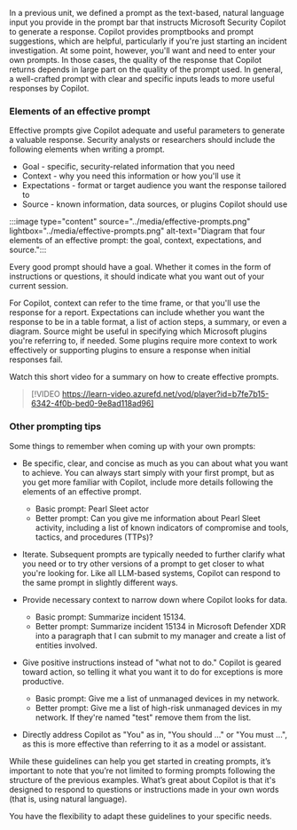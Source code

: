 
In a previous unit, we defined a prompt as the text-based, natural language input you provide in the prompt bar that instructs Microsoft Security Copilot to generate a response. Copilot provides promptbooks and prompt suggestions, which are helpful, particularly if you're just starting an incident investigation. At some point, however, you'll want and need to enter your own prompts. In those cases, the quality of the response that Copilot returns depends in large part on the quality of the prompt used. In general, a well-crafted prompt with clear and specific inputs leads to more useful responses by Copilot.

### Elements of an effective prompt

Effective prompts give Copilot adequate and useful parameters to generate a valuable response. Security analysts or researchers should include the following elements when writing a prompt.

- Goal - specific, security-related information that you need
- Context - why you need this information or how you'll use it
- Expectations - format or target audience you want the response tailored to
- Source - known information, data sources, or plugins Copilot should use

:::image type="content" source="../media/effective-prompts.png" lightbox="../media/effective-prompts.png" alt-text="Diagram that four elements of an effective prompt: the goal, context, expectations, and source.":::

Every good prompt should have a goal. Whether it comes in the form of instructions or questions, it should indicate what you want out of your current session.

For Copilot, context can refer to the time frame, or that you'll use the response for a report. Expectations can include whether you want the response to be in a table format, a list of action steps, a summary, or even a diagram. Source might be useful in specifying which Microsoft plugins you're referring to, if needed. Some plugins require more context to work effectively or supporting plugins to ensure a response when initial responses fail.

Watch this short video for a summary on how to create effective prompts.

> [!VIDEO https://learn-video.azurefd.net/vod/player?id=b7fe7b15-6342-4f0b-bed0-9e8ad118ad96]

### Other prompting tips

Some things to remember when coming up with your own prompts:

- Be specific, clear, and concise as much as you can about what you want to achieve. You can always start simply with your first prompt, but as you get more familiar with Copilot, include more details following the elements of an effective prompt.
  - Basic prompt: Pearl Sleet actor
  - Better prompt: Can you give me information about Pearl Sleet activity, including a list of known indicators of compromise and tools, tactics, and procedures (TTPs)?

- Iterate. Subsequent prompts are typically needed to further clarify what you need or to try other versions of a prompt to get closer to what you're looking for. Like all LLM-based systems, Copilot can respond to the same prompt in slightly different ways.

- Provide necessary context to narrow down where Copilot looks for data.
  - Basic prompt: Summarize incident 15134.
  - Better prompt: Summarize incident 15134 in Microsoft Defender XDR into a paragraph that I can submit to my manager and create a list of entities involved.

- Give positive instructions instead of "what not to do." Copilot is geared toward action, so telling it what you want it to do for exceptions is more productive.
  - Basic prompt: Give me a list of unmanaged devices in my network.
  - Better prompt: Give me a list of high-risk unmanaged devices in my network. If they're named "test" remove them from the list.

- Directly address Copilot as "You" as in, "You should ..." or "You must ...", as this is more effective than referring to it as a model or assistant.

While these guidelines can help you get started in creating prompts, it’s important to note that you’re not limited to forming prompts following the structure of the previous examples. What’s great about Copilot is that it's designed to respond to questions or instructions made in your own words (that is, using natural language).

You have the flexibility to adapt these guidelines to your specific needs.
